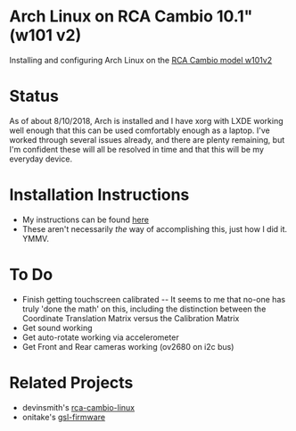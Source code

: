 # Arch Linux on RCA Cambio 10.1" (w101 v2)
Installing and configuring Arch Linux on the
[RCA Cambio model w101v2](https://shop.rcaav.com/shop/computing/2-in-1/cambio-w101v2)

# Status

As of about 8/10/2018,  Arch is installed and I have xorg with LXDE working well enough 
that this can be used comfortably enough as a laptop.  I've worked through several issues 
already, and there are plenty remaining, but I'm confident these will all be 
resolved in time and that this will be my everyday device.

# Installation Instructions

- My instructions can be found [here](https://github.com/RayFoulk/ArchOnCambio/blob/master/InstallationInstructions.md)
- These aren't necessarily _the_ way of accomplishing this, just how I did it.  YMMV.

# To Do

- Finish getting touchscreen calibrated
-- It seems to me that no-one has truly 'done the math' on this, including the distinction between the Coordinate Translation Matrix versus the Calibration Matrix 
- Get sound working
- Get auto-rotate working via accelerometer
- Get Front and Rear cameras working (ov2680 on i2c bus)

# Related Projects

- devinsmith's [rca-cambio-linux](https://github.com/devinsmith/rca-cambio-linux)
- onitake's [gsl-firmware](https://github.com/onitake/gsl-firmware/tree/master/firmware/rca/w101v2)

